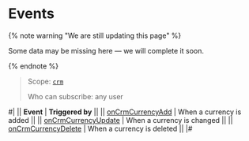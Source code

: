 # Events

{% note warning "We are still updating this page" %}

Some data may be missing here — we will complete it soon.

{% endnote %}

> Scope: [`crm`](../../../scopes/permissions.md)
>
> Who can subscribe: any user

#|
|| **Event** | **Triggered by** ||
|| [onCrmCurrencyAdd](./on-crm-currency-add.md) | When a currency is added ||
|| [onCrmCurrencyUpdate](./on-crm-currency-update.md) | When a currency is changed ||
|| [onCrmCurrencyDelete](./on-crm-currency-delete.md) | When a currency is deleted ||
|#